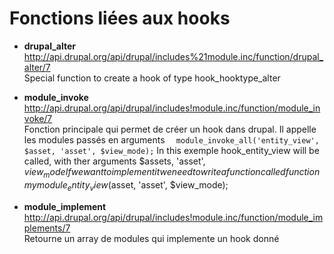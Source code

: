 # Fonctions liées aux hooks

* **drupal_alter**   
http://api.drupal.org/api/drupal/includes%21module.inc/function/drupal_alter/7   
Special function to create a hook of type hook_hooktype_alter 

* **module_invoke**   
http://api.drupal.org/api/drupal/includes!module.inc/function/module_invoke/7   
Fonction principale qui permet de créer un hook dans drupal. 
Il appelle les modules passés en arguments
```  module_invoke_all('entity_view', $asset, 'asset', $view_mode);```
In this exemple hook_entity_view will be called, with ther arguments $assets, 'asset', $view_mode
If we want to implement it we need to write a function called   
function mymodule_entity_view($asset, 'asset', $view_mode);

*  **module_implement**    
http://api.drupal.org/api/drupal/includes!module.inc/function/module_implements/7   
Retourne un array de modules qui implemente un hook donné